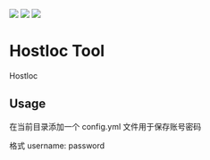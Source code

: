 
![](https://github.com/zhanghanyun/hostloc/workflows/Go/badge.svg?branch=master)
![](https://img.shields.io/badge/license-MIT-blueviolet.svg)
![](https://tokei.rs/b1/github/zhanghanyun/hostloc?category=code)


# Hostloc Tool

Hostloc  

## Usage

在当前目录添加一个 config.yml 文件用于保存账号密码

格式 username: password 
